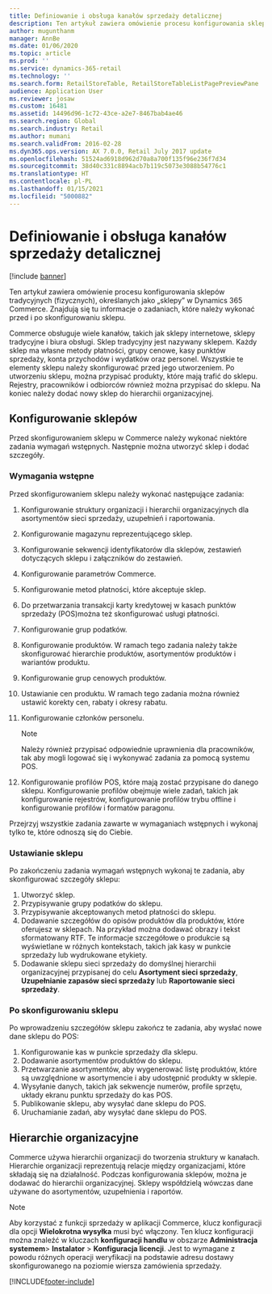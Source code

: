 ```yaml
---
title: Definiowanie i obsługa kanałów sprzedaży detalicznej
description: Ten artykuł zawiera omówienie procesu konfigurowania sklepów tradycyjnych (fizycznych), określanych jako „sklepy” w Dynamics 365 Commerce. Znajdują się tu informacje o zadaniach, które należy wykonać przed i po skonfigurowaniu sklepu.
author: mugunthanm
manager: AnnBe
ms.date: 01/06/2020
ms.topic: article
ms.prod: ''
ms.service: dynamics-365-retail
ms.technology: ''
ms.search.form: RetailStoreTable, RetailStoreTableListPagePreviewPane
audience: Application User
ms.reviewer: josaw
ms.custom: 16481
ms.assetid: 14496d96-1c72-43ce-a2e7-8467bab4ae46
ms.search.region: Global
ms.search.industry: Retail
ms.author: mumani
ms.search.validFrom: 2016-02-28
ms.dyn365.ops.version: AX 7.0.0, Retail July 2017 update
ms.openlocfilehash: 51524ad6918d962d70a8a700f135f96e236f7d34
ms.sourcegitcommit: 38d40c331c8894acb7b119c5073e3088b54776c1
ms.translationtype: HT
ms.contentlocale: pl-PL
ms.lasthandoff: 01/15/2021
ms.locfileid: "5000882"
---
```

# <a name="define-and-maintain-retail-channels"></a>Definiowanie i obsługa kanałów sprzedaży detalicznej

[!include [banner](includes/banner.md)]

Ten artykuł zawiera omówienie procesu konfigurowania sklepów tradycyjnych (fizycznych), określanych jako „sklepy” w Dynamics 365 Commerce. Znajdują się tu informacje o zadaniach, które należy wykonać przed i po skonfigurowaniu sklepu.

Commerce obsługuje wiele kanałów, takich jak sklepy internetowe, sklepy tradycyjne i biura obsługi. Sklep tradycyjny jest nazywany sklepem. Każdy sklep ma własne metody płatności, grupy cenowe, kasy punktów sprzedaży, konta przychodów i wydatków oraz personel. Wszystkie te elementy sklepu należy skonfigurować przed jego utworzeniem. Po utworzeniu sklepu, można przypisać produkty, które mają trafić do sklepu. Rejestry, pracowników i odbiorców również można przypisać do sklepu. Na koniec należy dodać nowy sklep do hierarchii organizacyjnej.

## <a name="setting-up-stores"></a>Konfigurowanie sklepów

Przed skonfigurowaniem sklepu w Commerce należy wykonać niektóre zadania wymagań wstępnych. Następnie można utworzyć sklep i dodać szczegóły.

### <a name="prerequisites"></a>Wymagania wstępne

Przed skonfigurowaniem sklepu należy wykonać następujące zadania:

1. Konfigurowanie struktury organizacji i hierarchii organizacyjnych dla asortymentów sieci sprzedaży, uzupełnień i raportowania.
2. Konfigurowanie magazynu reprezentującego sklep.
3. Konfigurowanie sekwencji identyfikatorów dla sklepów, zestawień dotyczących sklepu i załączników do zestawień.
4. Konfigurowanie parametrów Commerce.
5. Konfigurowanie metod płatności, które akceptuje sklep.
6. Do przetwarzania transakcji karty kredytowej w kasach punktów sprzedaży (POS)można też skonfigurować usługi płatności.
7. Konfigurowanie grup podatków.
8. Konfigurowanie produktów. W ramach tego zadania należy także skonfigurować hierarchie produktów, asortymentów produktów i wariantów produktu.
9. Konfigurowanie grup cenowych produktów.
10. Ustawianie cen produktu. W ramach tego zadania można również ustawić korekty cen, rabaty i okresy rabatu.
11. Konfigurowanie członków personelu.

    > [!NOTE]
    > Należy również przypisać odpowiednie uprawnienia dla pracowników, tak aby mogli logować się i wykonywać zadania za pomocą systemu POS.

12. Konfigurowanie profilów POS, które mają zostać przypisane do danego sklepu. Konfigurowanie profilów obejmuje wiele zadań, takich jak konfigurowanie rejestrów, konfigurowanie profilów trybu offline i konfigurowanie profilów i formatów paragonu.

Przejrzyj wszystkie zadania zawarte w wymaganiach wstępnych i wykonaj tylko te, które odnoszą się do Ciebie.

### <a name="set-up-a-store"></a>Ustawianie sklepu

Po zakończeniu zadania wymagań wstępnych wykonaj te zadania, aby skonfigurować szczegóły sklepu:

1. Utworzyć sklep.
2. Przypisywanie grupy podatków do sklepu.
3. Przypisywanie akceptowanych metod płatności do sklepu.
4. Dodawanie szczegółów do opisów produktów dla produktów, które oferujesz w sklepach. Na przykład można dodawać obrazy i tekst sformatowany RTF. Te informacje szczegółowe o produkcie są wyświetlane w różnych kontekstach, takich jak kasy w punkcie sprzedaży lub wydrukowane etykiety.
5. Dodawanie sklepu sieci sprzedaży do domyślnej hierarchii organizacyjnej przypisanej do celu **Asortyment sieci sprzedaży**, **Uzupełnianie zapasów sieci sprzedaży** lub **Raportowanie sieci sprzedaży**.

### <a name="after-you-set-up-a-store"></a>Po skonfigurowaniu sklepu

Po wprowadzeniu szczegółów sklepu zakończ te zadania, aby wysłać nowe dane sklepu do POS:

1. Konfigurowanie kas w punkcie sprzedaży dla sklepu.
2. Dodawanie asortymentów produktów do sklepu.
3. Przetwarzanie asortymentów, aby wygenerować listę produktów, które są uwzględnione w asortymencie i aby udostępnić produkty w sklepie.
4. Wysyłanie danych, takich jak sekwencje numerów, profile sprzętu, układy ekranu punktu sprzedaży do kas POS.
5. Publikowanie sklepu, aby wysyłać dane sklepu do POS.
6. Uruchamianie zadań, aby wysyłać dane sklepu do POS.

## <a name="organization-hierarchies"></a>Hierarchie organizacyjne

Commerce używa hierarchii organizacji do tworzenia struktury w kanałach. Hierarchie organizacji reprezentują relacje między organizacjami, które składają się na działalność. Podczas konfigurowania sklepów, można je dodawać do hierarchii organizacyjnej. Sklepy współdzielą wówczas dane używane do asortymentów, uzupełnienia i raportów.

> [!NOTE]
> Aby korzystać z funkcji sprzedaży w aplikacji Commerce, klucz konfiguracji dla opcji **Wielokrotna wysyłka** musi być włączony. Ten klucz konfiguracji można znaleźć w kluczach **konfiguracji handlu** w obszarze **Administracja systemem**\> **Instalator** \> **Konfiguracja licencji**. Jest to wymagane z powodu różnych operacji weryfikacji na podstawie adresu dostawy skonfigurowanego na poziomie wiersza zamówienia sprzedaży.



[!INCLUDE[footer-include](../includes/footer-banner.md)]